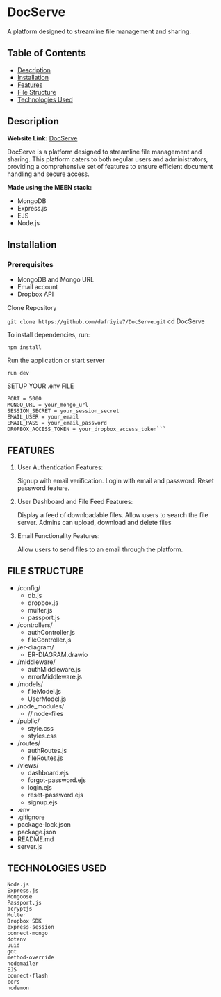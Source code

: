 # DocServe

A platform designed to streamline file management and sharing.

## Table of Contents

- [Description](#description)
- [Installation](#installation)
- [Features](#features)
- [File Structure](#file-structure)
- [Technologies Used](#technologies-used)

## Description

**Website Link:** [DocServe](https://docserve.onrender.com)

DocServe is a platform designed to streamline file management and sharing. This platform caters to both regular users and administrators, providing a comprehensive set of features to ensure efficient document handling and secure access.

**Made using the MEEN stack:**

- MongoDB
- Express.js
- EJS
- Node.js

## Installation

### Prerequisites

- MongoDB and Mongo URL
- Email account
- Dropbox API

Clone Repository

`git clone https://github.com/dafriyie7/DocServe.git`
cd DocServe

To install dependencies, run:

    npm install

Run the application or start server

    run dev

SETUP YOUR .env FILE

    PORT = 5000
    MONGO_URL = your_mongo_url
    SESSION_SECRET = your_session_secret
    EMAIL_USER = your_email
    EMAIL_PASS = your_email_password
    DROPBOX_ACCESS_TOKEN = your_dropbox_access_token```

## FEATURES

1. User Authentication
Features:

    Signup with email verification.
    Login with email and password.
    Reset password feature.
2. User Dashboard and File Feed
Features:

    Display a feed of downloadable files.
    Allow users to search the file server.
    Admins can upload, download and delete files
3. Email Functionality
Features:

    Allow users to send files to an email through the platform.

## FILE STRUCTURE

- /config/
  - db.js
  - dropbox.js
  - multer.js
  - passport.js
- /controllers/
  - authController.js
  - fileController.js
- /er-diagram/
  - ER-DIAGRAM.drawio
- /middleware/
  - authMiddleware.js
  - errorMiddleware.js
- /models/
  - fileModel.js
  - UserModel.js
- /node_modules/
  - // node-files
- /public/
  - style.css
  - styles.css
- /routes/
  - authRoutes.js
  - fileRoutes.js
- /views/
  - dashboard.ejs
  - forgot-password.ejs
  - login.ejs
  - reset-password.ejs
  - signup.ejs
- .env
- .gitignore
- package-lock.json
- package.json
- README.md
- server.js

## TECHNOLOGIES USED

    Node.js
    Express.js
    Mongoose
    Passport.js
    bcryptjs
    Multer
    Dropbox SDK
    express-session
    connect-mongo
    dotenv
    uuid
    got
    method-override
    nodemailer
    EJS
    connect-flash
    cors
    nodemon
